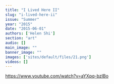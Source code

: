 ```yaml
---
title: "I Lived Here II"
slug: "i-lived-here-ii"
issue: "Summer"
year: "2015"
date: "2015-06-01"
authors: ['Helen Shi']
section: "art"
audio: []
main_image: ""
banner_image: ""
images: ['sites/default/files/21.png']
videos: []
---
```

https://www.youtube.com/watch?v=aYXpq-bzIBo

